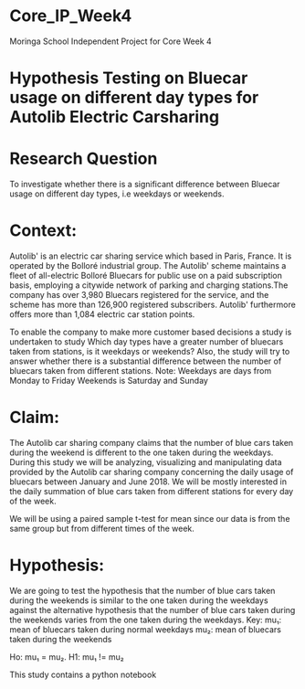# Core_IP_Week4
Moringa School Independent Project for Core Week 4

# Hypothesis Testing on Bluecar usage on different day types for Autolib Electric Carsharing 

# Research Question
To investigate whether there is a significant difference between Bluecar usage on different day types, i.e weekdays or weekends.

# Context:
Autolib' is an electric car sharing service which based in Paris, France. It is operated by the Bolloré industrial group. The Autolib' scheme maintains a fleet of all-electric Bolloré Bluecars for public use on a paid subscription basis, employing a citywide network of parking and charging stations.The company has over 3,980 Bluecars registered for the service, and the scheme has more than 126,900 registered subscribers.  Autolib' furthermore offers more than 1,084 electric car station points.

To enable the company to make more customer based decisions a study is undertaken to study 
Which day types have a greater number of bluecars taken from stations, is it weekdays or weekends? 
Also, the study will try to answer whether there is a substantial difference between the number of bluecars taken from different stations.
Note: 
Weekdays are days from Monday to Friday
Weekends is Saturday and Sunday

# Claim:
The Autolib car sharing company claims that the number of blue cars  taken during the weekend is different to the one taken during the weekdays.
During this study we will be analyzing, visualizing and manipulating data provided by the  Autolib car sharing company concerning the daily usage of bluecars between January and June 2018. We will be mostly interested in the daily summation of blue cars taken from different stations for every day of the week.

We will be using a paired sample t-test for mean since our data is from the same group but from different times of the week.

# Hypothesis:
We are going to test the hypothesis that the number of blue cars  taken during the weekends is similar to the one taken during the weekdays against the alternative hypothesis that  the number of blue cars  taken during the weekends varies from the one taken during the weekdays.
Key:
mu₁: mean of bluecars taken during normal weekdays 
mu₂: mean of bluecars taken during the weekends

Ho: mu₁ = mu₂.
H1: mu₁ != mu₂



This study contains a python notebook
